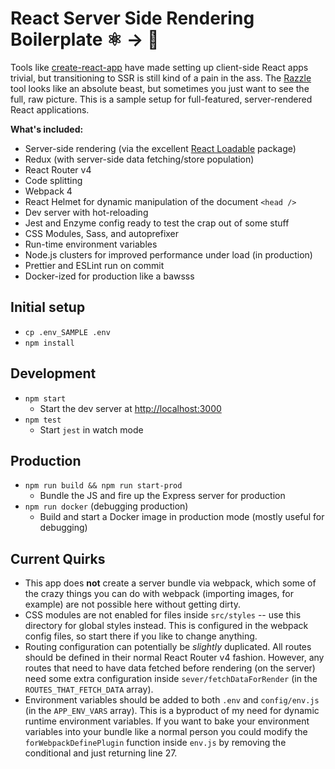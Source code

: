 # React Server Side Rendering Boilerplate ⚛️ -> 🎨

Tools like [create-react-app](https://github.com/facebook/create-react-app) have made setting up client-side React apps trivial, but transitioning to SSR is still kind of a pain in the ass. The [Razzle](https://github.com/jaredpalmer/razzle) tool looks like an absolute beast, but sometimes you just want to see the full, raw picture. This is a sample setup for full-featured, server-rendered React applications.

**What's included:**

- Server-side rendering (via the excellent [React Loadable](https://github.com/thejameskyle/react-loadable) package)
- Redux (with server-side data fetching/store population)
- React Router v4
- Code splitting
- Webpack 4
- React Helmet for dynamic manipulation of the document `<head />`
- Dev server with hot-reloading
- Jest and Enzyme config ready to test the crap out of some stuff
- CSS Modules, Sass, and autoprefixer
- Run-time environment variables
- Node.js clusters for improved performance under load (in production)
- Prettier and ESLint run on commit
- Docker-ized for production like a bawsss

## Initial setup

- `cp .env_SAMPLE .env`
- `npm install`

## Development

- `npm start`
  - Start the dev server at [http://localhost:3000](http://localhost:3000)
- `npm test`
  - Start `jest` in watch mode

## Production

- `npm run build && npm run start-prod`
  - Bundle the JS and fire up the Express server for production
- `npm run docker` (debugging production)
  - Build and start a Docker image in production mode (mostly useful for debugging)

## Current Quirks

- This app does **not** create a server bundle via webpack, which some of the crazy things you can do with webpack (importing images, for example) are not possible here without getting dirty.
- CSS modules are not enabled for files inside `src/styles` -- use this directory for global styles instead. This is configured in the webpack config files, so start there if you like to change anything.
- Routing configuration can potentially be _slightly_ duplicated. All routes should be defined in their normal React Router v4 fashion. However, any routes that need to have data fetched before rendering (on the server) need some extra configuration inside `sever/fetchDataForRender` (in the `ROUTES_THAT_FETCH_DATA` array).
- Environment variables should be added to both `.env` and `config/env.js` (in the `APP_ENV_VARS` array). This is a byproduct of my need for dynamic runtime environment variables. If you want to bake your environment variables into your bundle like a normal person you could modify the `forWebpackDefinePlugin` function inside `env.js` by removing the conditional and just returning line 27.
